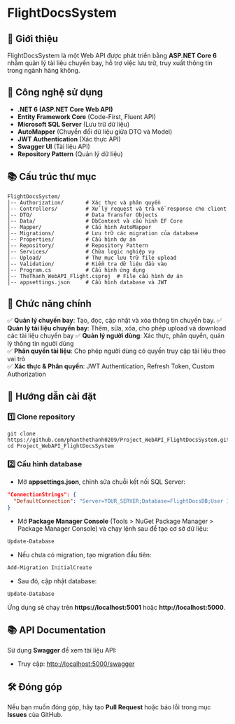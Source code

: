 # FlightDocsSystem

## 📌 Giới thiệu
FlightDocsSystem là một Web API được phát triển bằng **ASP.NET Core 6** nhằm quản lý tài liệu chuyến bay, hỗ trợ việc lưu trữ, truy xuất thông tin trong ngành hàng không.

## 🚀 Công nghệ sử dụng
- **.NET 6 (ASP.NET Core Web API)**
- **Entity Framework Core** (Code-First, Fluent API)
- **Microsoft SQL Server** (Lưu trữ dữ liệu)
- **AutoMapper** (Chuyển đổi dữ liệu giữa DTO và Model)
- **JWT Authentication** (Xác thực API)
- **Swagger UI** (Tài liệu API)
- **Repository Pattern** (Quản lý dữ liệu)

## 📚 Cấu trúc thư mục
```
FlightDocsSystem/
│-- Authorization/       # Xác thực và phân quyền
│-- Controllers/         # Xử lý request và trả về response cho client
│-- DTO/                 # Data Transfer Objects
│-- Data/                # DbContext và cấu hình EF Core
│-- Mapper/              # Cấu hình AutoMapper
│-- Migrations/          # Lưu trữ các migration của database
│-- Properties/          # Cấu hình dự án
│-- Repository/          # Repository Pattern
│-- Services/            # Chứa logic nghiệp vụ
│-- Upload/              # Thư mục lưu trữ file upload
│-- Validation/          # Kiểm tra dữ liệu đầu vào
│-- Program.cs           # Cấu hình ứng dụng
│-- TheThanh_WebAPI_Flight.csproj  # File cấu hình dự án
│-- appsettings.json     # Cấu hình database và JWT
```

## 🔑 Chức năng chính
✅ **Quản lý chuyến bay**: Tạo, đọc, cập nhật và xóa thông tin chuyến bay.
✅ **Quản lý tài liệu chuyến bay**: Thêm, sửa, xóa, cho phép upload và download các tài liệu chuyến bay
✅ **Quản lý người dùng**: Xác thực, phân quyền, quản lý thông tin người dùng  
✅ **Phân quyền tài liệu**: Cho phép người dùng có quyền truy cập tài liệu theo vai trò   
✅ **Xác thực & Phân quyền**: JWT Authentication, Refresh Token, Custom Authorization  

## 🔧 Hướng dẫn cài đặt
### 1️⃣ Clone repository
```console
git clone https://github.com/phanthethanh0209/Project_WebAPI_FlightDocsSystem.git
cd Project_WebAPI_FlightDocsSystem
```
### 2️⃣ Cấu hình database
- Mở **appsettings.json**, chỉnh sửa chuỗi kết nối SQL Server:
```json
"ConnectionStrings": {
  "DefaultConnection": "Server=YOUR_SERVER;Database=FlightDocsDB;User Id=YOUR_USER;Password=YOUR_PASSWORD;"
}
```
- Mở **Package Manager Console** (Tools > NuGet Package Manager > Package Manager Console) và chạy lệnh sau để tạo cơ sở dữ liệu:
```powershell
Update-Database
```
- Nếu chưa có migration, tạo migration đầu tiên:
```powershell
Add-Migration InitialCreate
```
- Sau đó, cập nhật database:
```powershell
Update-Database
```

Ứng dụng sẽ chạy trên **https://localhost:5001** hoặc **http://localhost:5000**.

## 📚 API Documentation
Sử dụng **Swagger** để xem tài liệu API:
- Truy cập: [http://localhost:5000/swagger](http://localhost:5000/swagger)

## 🛠 Đóng góp
Nếu bạn muốn đóng góp, hãy tạo **Pull Request** hoặc báo lỗi trong mục **Issues** của GitHub.
